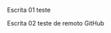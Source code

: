 Escrita 01 teste

Escrita 02 teste de remoto GitHub
<html>
<head>
<style>
	body{
	width: 300px;
	height: 300px;
	background-color: cian;
	}
</style>
</head>
<body>

</body>
</html>
